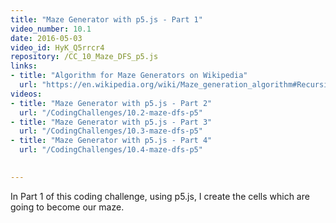 ```yaml
---
title: "Maze Generator with p5.js - Part 1"
video_number: 10.1
date: 2016-05-03
video_id: HyK_Q5rrcr4
repository: /CC_10_Maze_DFS_p5.js
links:
- title: "Algorithm for Maze Generators on Wikipedia"  
  url: "https://en.wikipedia.org/wiki/Maze_generation_algorithm#Recursive_backtracker"
videos:
- title: "Maze Generator with p5.js - Part 2" 
  url: "/CodingChallenges/10.2-maze-dfs-p5"
- title: "Maze Generator with p5.js - Part 3" 
  url: "/CodingChallenges/10.3-maze-dfs-p5"  
- title: "Maze Generator with p5.js - Part 4" 
  url: "/CodingChallenges/10.4-maze-dfs-p5"  

  
---
```


In Part 1 of this coding challenge, using p5.js, I create the cells which are going to become our maze.


